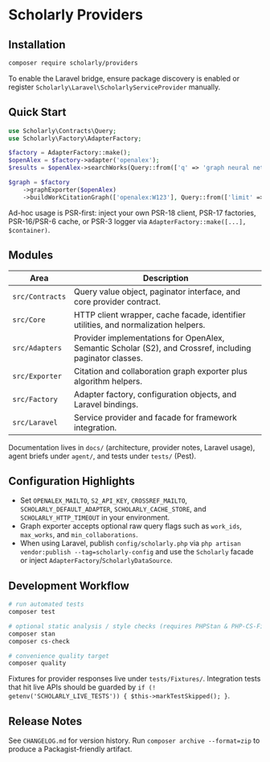 # Scholarly Providers


## Installation

```bash
composer require scholarly/providers
```

To enable the Laravel bridge, ensure package discovery is enabled or register `Scholarly\Laravel\ScholarlyServiceProvider` manually.

## Quick Start

```php
use Scholarly\Contracts\Query;
use Scholarly\Factory\AdapterFactory;

$factory = AdapterFactory::make();
$openAlex = $factory->adapter('openalex');
$results = $openAlex->searchWorks(Query::from(['q' => 'graph neural networks', 'limit' => 25]));

$graph = $factory
    ->graphExporter($openAlex)
    ->buildWorkCitationGraph(['openalex:W123'], Query::from(['limit' => 50]));
```

Ad-hoc usage is PSR-first: inject your own PSR-18 client, PSR-17 factories, PSR-16/PSR-6 cache, or PSR-3 logger via `AdapterFactory::make([...], $container)`.

## Modules

| Area          | Description |
|---------------|-------------|
| `src/Contracts` | Query value object, paginator interface, and core provider contract. |
| `src/Core`       | HTTP client wrapper, cache facade, identifier utilities, and normalization helpers. |
| `src/Adapters`   | Provider implementations for OpenAlex, Semantic Scholar (S2), and Crossref, including paginator classes. |
| `src/Exporter`   | Citation and collaboration graph exporter plus algorithm helpers. |
| `src/Factory`    | Adapter factory, configuration objects, and Laravel bindings. |
| `src/Laravel`    | Service provider and facade for framework integration. |

Documentation lives in `docs/` (architecture, provider notes, Laravel usage), agent briefs under `agent/`, and tests under `tests/` (Pest).

## Configuration Highlights

- Set `OPENALEX_MAILTO`, `S2_API_KEY`, `CROSSREF_MAILTO`, `SCHOLARLY_DEFAULT_ADAPTER`, `SCHOLARLY_CACHE_STORE`, and `SCHOLARLY_HTTP_TIMEOUT` in your environment.
- Graph exporter accepts optional raw query flags such as `work_ids`, `max_works`, and `min_collaborations`.
- When using Laravel, publish `config/scholarly.php` via `php artisan vendor:publish --tag=scholarly-config` and use the `Scholarly` facade or inject `AdapterFactory`/`ScholarlyDataSource`.

## Development Workflow

```bash
# run automated tests
composer test

# optional static analysis / style checks (requires PHPStan & PHP-CS-Fixer configured)
composer stan
composer cs-check

# convenience quality target
composer quality
```

Fixtures for provider responses live under `tests/Fixtures/`. Integration tests that hit live APIs should be guarded by `if (! getenv('SCHOLARLY_LIVE_TESTS')) { $this->markTestSkipped(); }`.

## Release Notes

See `CHANGELOG.md` for version history. Run `composer archive --format=zip` to produce a Packagist-friendly artifact.
